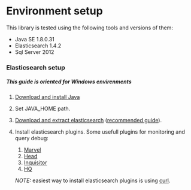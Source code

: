 # Environment setup

This library is tested using the following tools and versions of them:

- Java SE 1.8.0.31
- Elasticsearch 1.4.2
- Sql Server 2012  

### Elasticsearch setup 
##### This guide is oriented for Windows envirenments
1. [Download and install Java](http://www.oracle.com/technetwork/java/javase/downloads/jre8-downloads-2133155.html)
2. Set JAVA\_HOME path.
3. [Download and extract elasticsearch](http://www.elasticsearch.org/download) ([recommended guide](http://www.elasticsearch.org/guide/en/elasticsearch/reference/current/_installation.html)).
4. Install elasticsearch plugins. Some usefull plugins for monitoring and query debug:
	1. [Marvel](http://www.elasticsearch.org/overview/marvel/)
	2. [Head](https://github.com/mobz/elasticsearch-head)
	3. [Inquisitor](https://github.com/polyfractal/elasticsearch-inquisitor)
	4. [HQ](http://www.elastichq.org/)
	
	*NOTE:* easiest way to install elasticsearch plugins is using [curl](http://www.paehl.com/open_source/?CURL_7.40.0).
